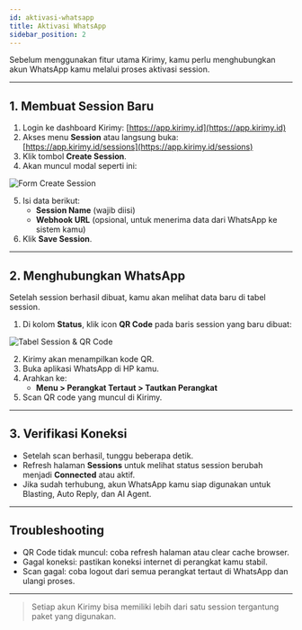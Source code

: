 ```yaml
---
id: aktivasi-whatsapp
title: Aktivasi WhatsApp
sidebar_position: 2
---
```


Sebelum menggunakan fitur utama Kirimy, kamu perlu menghubungkan akun WhatsApp kamu melalui proses aktivasi session.

---

## 1. Membuat Session Baru

1. Login ke dashboard Kirimy: [https://app.kirimy.id](https://app.kirimy.id)
2. Akses menu **Session** atau langsung buka: [https://app.kirimy.id/sessions](https://app.kirimy.id/sessions)
3. Klik tombol **Create Session**.
4. Akan muncul modal seperti ini:

![Form Create Session](/img/create-session.png)

5. Isi data berikut:
   - **Session Name** (wajib diisi)
   - **Webhook URL** (opsional, untuk menerima data dari WhatsApp ke sistem kamu)
6. Klik **Save Session**.

---

## 2. Menghubungkan WhatsApp

Setelah session berhasil dibuat, kamu akan melihat data baru di tabel session.

1. Di kolom **Status**, klik icon **QR Code** pada baris session yang baru dibuat:

![Tabel Session & QR Code](/img/qr-icon-session.png)

2. Kirimy akan menampilkan kode QR.
3. Buka aplikasi WhatsApp di HP kamu.
4. Arahkan ke:
   - **Menu > Perangkat Tertaut > Tautkan Perangkat**
5. Scan QR code yang muncul di Kirimy.

---

## 3. Verifikasi Koneksi

- Setelah scan berhasil, tunggu beberapa detik.
- Refresh halaman **Sessions** untuk melihat status session berubah menjadi **Connected** atau aktif.
- Jika sudah terhubung, akun WhatsApp kamu siap digunakan untuk Blasting, Auto Reply, dan AI Agent.

---

## Troubleshooting

- QR Code tidak muncul: coba refresh halaman atau clear cache browser.
- Gagal koneksi: pastikan koneksi internet di perangkat kamu stabil.
- Scan gagal: coba logout dari semua perangkat tertaut di WhatsApp dan ulangi proses.

---

> Setiap akun Kirimy bisa memiliki lebih dari satu session tergantung paket yang digunakan.
